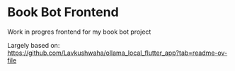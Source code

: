 # Book Bot Frontend

Work in progres frontend for my book bot project

Largely based on: https://github.com/Lavkushwaha/ollama_local_flutter_app?tab=readme-ov-file
